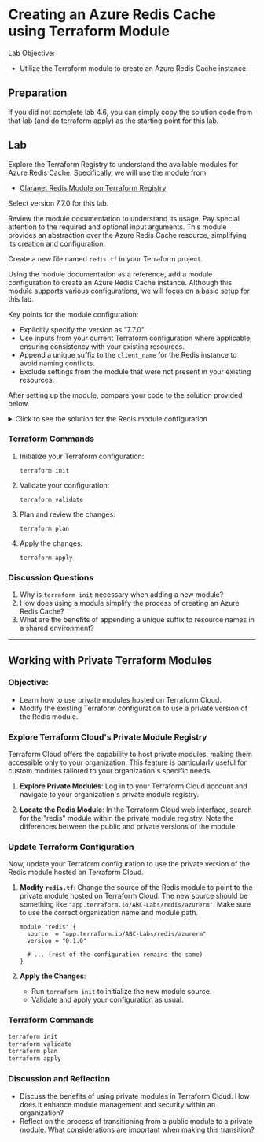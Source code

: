 # Creating an Azure Redis Cache using Terraform Module

Lab Objective:
- Utilize the Terraform module to create an Azure Redis Cache instance.

## Preparation

If you did not complete lab 4.6, you can simply copy the solution code from that lab (and do terraform apply) as the starting point for this lab.

## Lab

Explore the Terraform Registry to understand the available modules for Azure Redis Cache. Specifically, we will use the module from:

* [Claranet Redis Module on Terraform Registry](https://registry.terraform.io/modules/claranet/redis/azurerm/7.7.0)

Select version 7.7.0 for this lab.

Review the module documentation to understand its usage. Pay special attention to the required and optional input arguments. This module provides an abstraction over the Azure Redis Cache resource, simplifying its creation and configuration.

Create a new file named `redis.tf` in your Terraform project.

Using the module documentation as a reference, add a module configuration to create an Azure Redis Cache instance. Although this module supports various configurations, we will focus on a basic setup for this lab.

Key points for the module configuration:

* Explicitly specify the version as "7.7.0".
* Use inputs from your current Terraform configuration where applicable, ensuring consistency with your existing resources.
* Append a unique suffix to the `client_name` for the Redis instance to avoid naming conflicts.
* Exclude settings from the module that were not present in your existing resources.

After setting up the module, compare your code to the solution provided below.

<details>
<summary>Click to see the solution for the Redis module configuration</summary>

```hcl
module "redis" {
  source  = "claranet/redis/azurerm"
  version = "7.7.0"

  client_name              = "aztf-labs-redis-${random_integer.suffix.result}"
  environment              = "labs"
  location                 = local.region
  location_short           = "use"
  stack                    = "labs"
  resource_group_name      = azurerm_resource_group.lab.name
  logs_destinations_ids    = []

  capacity                 = 1
  cluster_shard_count      = 2
  data_persistence_enabled = false
  allowed_cidrs            = ["10.0.0.0/16"]

  extra_tags               = local.common_tags
}
```
</details>

### Terraform Commands

1. Initialize your Terraform configuration:
   ```
   terraform init
   ```
2. Validate your configuration:
   ```
   terraform validate
   ```
3. Plan and review the changes:
   ```
   terraform plan
   ```
4. Apply the changes:
   ```
   terraform apply
   ```

### Discussion Questions

1. Why is `terraform init` necessary when adding a new module?
2. How does using a module simplify the process of creating an Azure Redis Cache?
3. What are the benefits of appending a unique suffix to resource names in a shared environment?

---

## Working with Private Terraform Modules

### Objective:
- Learn how to use private modules hosted on Terraform Cloud.
- Modify the existing Terraform configuration to use a private version of the Redis module.

### Explore Terraform Cloud's Private Module Registry

Terraform Cloud offers the capability to host private modules, making them accessible only to your organization. This feature is particularly useful for custom modules tailored to your organization's specific needs.

1. **Explore Private Modules**: Log in to your Terraform Cloud account and navigate to your organization's private module registry. 

2. **Locate the Redis Module**: In the Terraform Cloud web interface, search for the "redis" module within the private module registry. Note the differences between the public and private versions of the module.

### Update Terraform Configuration

Now, update your Terraform configuration to use the private version of the Redis module hosted on Terraform Cloud.

1. **Modify `redis.tf`**: Change the source of the Redis module to point to the private module hosted on Terraform Cloud. The new source should be something like `"app.terraform.io/ABC-Labs/redis/azurerm"`. Make sure to use the correct organization name and module path.

   ```hcl
   module "redis" {
     source  = "app.terraform.io/ABC-Labs/redis/azurerm"
     version = "0.1.0"

     # ... (rest of the configuration remains the same)
   }
   ```

2. **Apply the Changes**: 
   - Run `terraform init` to initialize the new module source.
   - Validate and apply your configuration as usual.

### Terraform Commands

```bash
terraform init
terraform validate
terraform plan
terraform apply
```

### Discussion and Reflection

- Discuss the benefits of using private modules in Terraform Cloud. How does it enhance module management and security within an organization?
- Reflect on the process of transitioning from a public module to a private module. What considerations are important when making this transition?

